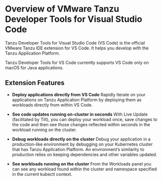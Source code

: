 # Overview of VMware Tanzu Developer Tools for Visual Studio Code

Tanzu Developer Tools for Visual Studio Code (VS Code) is the official VMware Tanzu IDE extension for
VS Code.
It helps you develop with the Tanzu Application Platform.

Tanzu Developer Tools for VS Code currently supports VS Code only on macOS for Java applications.

## <a id="extension-features"></a> Extension Features

- **Deploy applications directly from VS Code**
  Rapidly iterate on your applications on Tanzu Application Platform by deploying them as workloads
  directly from within VS Code.

- **See code updates running on-cluster in seconds**
  With Live Update (facilitated by Tilt), you can deploy your workload once, save changes to the code
  and then see those changes reflected within seconds in the workload running on the cluster.

- **Debug workloads directly on the cluster**
  Debug your application in a production-like environment by debugging on your Kubernetes cluster
  that has Tanzu Application Platform.
  An environment’s similarity to production relies on keeping dependencies and other variables updated.

- **See workloads running on the cluster**
  From the Workloads panel you can see any workload found within the cluster and namespace specified
  in the current kubectl context.
